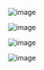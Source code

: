 ![image](https://github.com/user-attachments/assets/05532465-0d46-4a8c-b34d-4d45201ed46b)

![image](https://github.com/user-attachments/assets/154260c0-81ab-4083-b631-125e0f451734)

![image](https://github.com/user-attachments/assets/1762ad4c-71d8-4d6d-bc74-6000c3509164)

![image](https://github.com/user-attachments/assets/9d083975-a1a8-4d48-862e-45b2d6b9be28)
